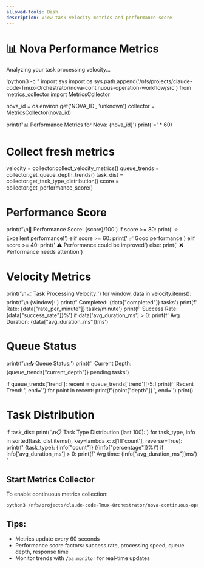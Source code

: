 ```yaml
---
allowed-tools: Bash
description: View task velocity metrics and performance score
---
```


# 📊 Nova Performance Metrics

Analyzing your task processing velocity...

!python3 -c "
import sys
import os
sys.path.append('/nfs/projects/claude-code-Tmux-Orchestrator/nova-continuous-operation-workflow/src')
from metrics_collector import MetricsCollector

nova_id = os.environ.get('NOVA_ID', 'unknown')
collector = MetricsCollector(nova_id)

print(f'📊 Performance Metrics for Nova: {nova_id}')
print('=' * 60)

# Collect fresh metrics
velocity = collector.collect_velocity_metrics()
queue_trends = collector.get_queue_depth_trends()
task_dist = collector.get_task_type_distribution()
score = collector.get_performance_score()

# Performance Score
print(f'\n🎯 Performance Score: {score}/100')
if score >= 80:
    print('   ⭐ Excellent performance!')
elif score >= 60:
    print('   ✅ Good performance')
elif score >= 40:
    print('   ⚠️  Performance could be improved')
else:
    print('   ❌ Performance needs attention')

# Velocity Metrics
print('\n📈 Task Processing Velocity:')
for window, data in velocity.items():
    print(f'\n  {window}:')
    print(f'    Completed: {data[\"completed\"]} tasks')
    print(f'    Rate: {data[\"rate_per_minute\"]} tasks/minute')
    print(f'    Success Rate: {data[\"success_rate\"]}%')
    if data['avg_duration_ms'] > 0:
        print(f'    Avg Duration: {data[\"avg_duration_ms\"]}ms')

# Queue Status
print(f'\n📥 Queue Status:')
print(f'  Current Depth: {queue_trends[\"current_depth\"]} pending tasks')

if queue_trends['trend']:
    recent = queue_trends['trend'][-5:]
    print(f'  Recent Trend: ', end='')
    for point in recent:
        print(f'{point[\"depth\"]} ', end='')
    print()

# Task Distribution
if task_dist:
    print('\n📋 Task Type Distribution (last 100):')
    for task_type, info in sorted(task_dist.items(), key=lambda x: x[1]['count'], reverse=True):
        print(f'  {task_type}: {info[\"count\"]} ({info[\"percentage\"]}%)')
        if info['avg_duration_ms'] > 0:
            print(f'    Avg time: {info[\"avg_duration_ms\"]}ms')
"

## Start Metrics Collector

To enable continuous metrics collection:
```bash
python3 /nfs/projects/claude-code-Tmux-Orchestrator/nova-continuous-operation-workflow/src/metrics_collector.py {nova_id} &
```

## Tips:
- Metrics update every 60 seconds
- Performance score factors: success rate, processing speed, queue depth, response time
- Monitor trends with `/aa:monitor` for real-time updates